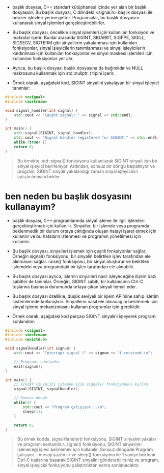 - <csignal> başlık dosyası, C++ standart kütüphanesi içinde yer alan bir başlık dosyasıdır. Bu başlık dosyası, C dilindeki <signal.h> başlık dosyası ile benzer işlevleri yerine getirir. Programcılar, bu başlık dosyasını kullanarak sinyal işlemleri gerçekleştirebilirler.

- Bu başlık dosyası, öncelikle sinyal işlemleri için kullanılan fonksiyon ve makrolar içerir. Bunlar arasında SIGINT, SIGABRT, SIGFPE, SIGILL, SIGSEGV, SIGTERM gibi sinyallerin yakalanması için kullanılan fonksiyonlar, sinyal işleyicilerin tanımlanması ve sinyal işleyicilerin kaldırılması için kullanılan fonksiyonlar ve sinyal maskesi işlemleri için kullanılan fonksiyonlar yer alır.

- Ayrıca, bu başlık dosyası <cstddef> başlık dosyasına da bağımlıdır ve NULL makrosunu kullanmak için std::nullptr_t tipini içerir.

- Örnek olarak, aşağıdaki kod, SIGINT sinyalini yakalayan bir sinyal işleyici tanımlar:

```CPP
#include <csignal>
#include <iostream>

void signal_handler(int signal) {
    std::cout << "Caught signal: " << signal << std::endl;
}

int main() {
    std::signal(SIGINT, signal_handler);
    std::cout << "Signal handler registered for SIGINT." << std::endl;
    while (true) {}
    return 0;
}

```

> Bu örnekte, std::signal() fonksiyonu kullanılarak SIGINT sinyali için bir sinyal işleyici belirleniyor. Ardından, sonsuz bir döngü başlatılıyor ve program, SIGINT sinyali yakalandığı zaman sinyal işleyicinin çalıştırılmasını bekler.

# ben neden bu başlık dosyasını kullanayım?  

- <csignal> başlık dosyası, C++ programlarında sinyal işleme ile ilgili işlemleri gerçekleştirmek için kullanılır. Sinyaller, bir işlemde veya programda beklenmedik bir durum ortaya çıktığında oluşan hatayı işaret etmek için kullanılır ve bu hataların izlenmesi ve programın yönetilmesi için kullanılır.

- Bu başlık dosyası, sinyalleri işlemek için çeşitli fonksiyonlar sağlar. Örneğin signal() fonksiyonu, bir sinyalin belirtilen işlev tarafından ele alınmasını sağlar. raise() fonksiyonu, bir sinyal oluşturur ve belirtilen işlemdeki veya programdaki bir işlev tarafından ele alınabilir.

- Bu başlık dosyası ayrıca, işlemin sinyalleri nasıl işleyeceğine ilişkin bazı sabitler de tanımlar. Örneğin, SIGINT sabiti, bir kullanıcının Ctrl-C tuşlarına basması durumunda ortaya çıkan sinyali temsil eder.

- Bu başlık dosyası özellikle, düşük seviyeli bir işlem API'sine sahip işletim sistemlerinde kullanışlıdır. Sinyallerin nasıl ele alınacağını belirlemek için sinyal işleme mekanizmasını kullanan programlar için gereklidir.

- Örnek olarak, aşağıdaki kod parçası SIGINT sinyalini işleyerek programı sonlandırır:

```CPP
#include <csignal>
#include <iostream>
#include <unistd.h>

void signalHandler(int signum) {
    std::cout << "Interrupt signal (" << signum << ") received.\n";

    // Programı sonlandır
    exit(signum);
}

int main() {
    // SIGINT sinyalini işlemek için signal() fonksiyonunu kullan
    signal(SIGINT, signalHandler);

    // Sonsuz döngü
    while(1) {
        std::cout << "Program çalışıyor...\n";
        sleep(1);
    }

    return 0;
}

```
> Bu örnek kodda, signalHandler() fonksiyonu, SIGINT sinyalini yakalar ve programı sonlandırır. signal() fonksiyonu, SIGINT sinyalinin işleneceği işlevi belirlemek için kullanılır. Sonsuz döngüde Program çalışıyor... mesajı yazdırılır ve sleep() fonksiyonu ile 1 saniye beklenir. Ctrl-C tuşlarına basarak SIGINT sinyalini gönderebilirsiniz ve program, sinyal işleyicisi fonksiyonu çalıştırdıktan sonra sonlanacaktır.









